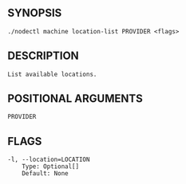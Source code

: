 ## SYNOPSIS
    ./nodectl machine location-list PROVIDER <flags>
 
## DESCRIPTION
    List available locations.
 
## POSITIONAL ARGUMENTS
    PROVIDER
 
## FLAGS
    -l, --location=LOCATION
        Type: Optional[]
        Default: None
